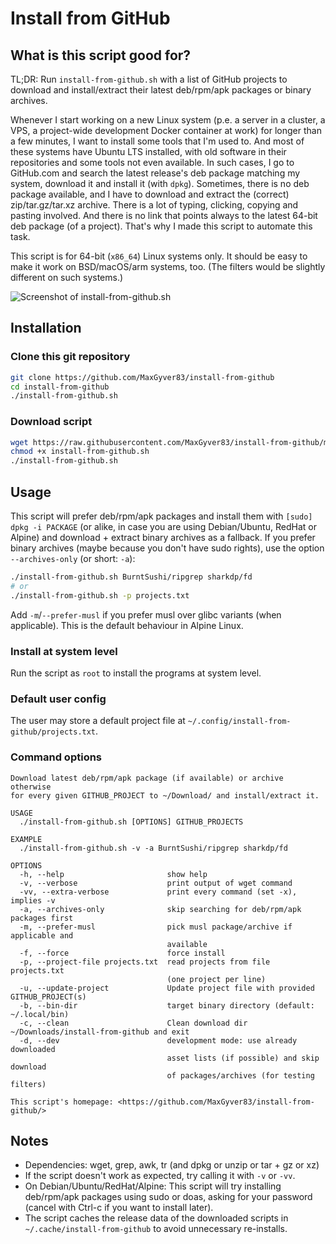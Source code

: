 # Install from GitHub

## What is this script good for?

TL;DR: Run `install-from-github.sh` with a list of GitHub projects to download and install/extract their latest deb/rpm/apk packages or binary archives.

Whenever I start working on a new Linux system (p.e. a server in a cluster, a VPS, a project-wide development Docker container at work) for longer than a few minutes, I want to install some tools that I'm used to. And most of these systems have Ubuntu LTS installed, with old software in their repositories and some tools not even available. In such cases, I go to GitHub.com and search the latest release's deb package matching my system, download it and install it (with `dpkg`). Sometimes, there is no deb package available, and I have to download and extract the (correct) zip/tar.gz/tar.xz archive. There is a lot of typing, clicking, copying and pasting involved. And there is no link that points always to the latest 64-bit deb package (of a project). That's why I made this script to automate this task.

This script is for 64-bit (`x86_64`) Linux systems only. It should be easy to make it work on BSD/macOS/arm systems, too. (The filters would be slightly different on such systems.)

![Screenshot of install-from-github.sh](https://maximilian-schillinger.de/img/install-from-github.png "Screenshot")

## Installation

### Clone this git repository

```sh
git clone https://github.com/MaxGyver83/install-from-github
cd install-from-github
./install-from-github.sh
```

### Download script

```sh
wget https://raw.githubusercontent.com/MaxGyver83/install-from-github/main/install-from-github.sh
chmod +x install-from-github.sh
./install-from-github.sh
```

## Usage

This script will prefer deb/rpm/apk packages and install them with `[sudo] dpkg -i PACKAGE` (or alike, in case you are using Debian/Ubuntu, RedHat or Alpine) and download + extract binary archives as a fallback. If you prefer binary archives (maybe because you don't have sudo rights), use the option `--archives-only` (or short: `-a`):

```sh
./install-from-github.sh BurntSushi/ripgrep sharkdp/fd
# or
./install-from-github.sh -p projects.txt
```

Add `-m`/`--prefer-musl` if you prefer musl over glibc variants (when applicable). This is the default behaviour in Alpine Linux.

### Install at system level

Run the script as `root` to install the programs at system level.

### Default user config

The user may store a default project file at `~/.config/install-from-github/projects.txt`.

### Command options

```console
Download latest deb/rpm/apk package (if available) or archive otherwise
for every given GITHUB_PROJECT to ~/Download/ and install/extract it.

USAGE
  ./install-from-github.sh [OPTIONS] GITHUB_PROJECTS

EXAMPLE
  ./install-from-github.sh -v -a BurntSushi/ripgrep sharkdp/fd

OPTIONS
  -h, --help                       show help
  -v, --verbose                    print output of wget command
  -vv, --extra-verbose             print every command (set -x), implies -v
  -a, --archives-only              skip searching for deb/rpm/apk packages first
  -m, --prefer-musl                pick musl package/archive if applicable and
                                   available
  -f, --force                      force install
  -p, --project-file projects.txt  read projects from file projects.txt
                                   (one project per line)
  -u, --update-project             Update project file with provided GITHUB_PROJECT(s)
  -b, --bin-dir                    target binary directory (default: ~/.local/bin)
  -c, --clean                      Clean download dir ~/Downloads/install-from-github and exit
  -d, --dev                        development mode: use already downloaded
                                   asset lists (if possible) and skip download
                                   of packages/archives (for testing filters)

This script's homepage: <https://github.com/MaxGyver83/install-from-github/>
```

## Notes

* Dependencies: wget, grep, awk, tr (and dpkg or unzip or tar + gz or xz)
* If the script doesn't work as expected, try calling it with `-v` or `-vv`.
* On Debian/Ubuntu/RedHat/Alpine: This script will try installing deb/rpm/apk packages using sudo or doas, asking for your password (cancel with Ctrl-c if you want to install later).
* The script caches the release data of the downloaded scripts in `~/.cache/install-from-github` to avoid unnecessary re-installs.
